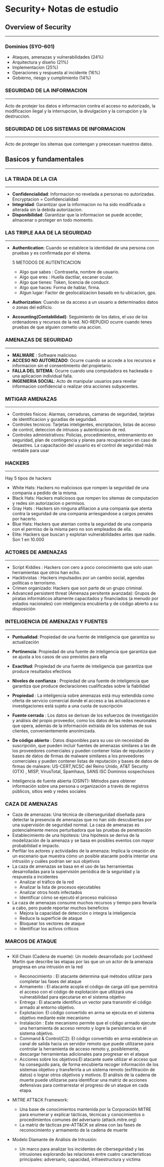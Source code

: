 # Security+ Notas de estudio

## Overview of Security

---

### Dominios (SYO-601)

- Ataques, amenazas y vulnerabilidades (24%)
- Arquitectura y diseño (21%)
- Implementacion (25%)
- Operaciones y respuesta al incidente (16%)
- Gobierno, riesgo y cumplimiento (14%)

### SEGURIDAD DE LA INFORMACION

---

Acto de protejer los datos e informacion contra el acceso no autorizado, la modificacion ilegal y la interrupcion, la divulgacion y la corrupcion y la destruccion.

### SEGURIDAD DE LOS SISTEMAS DE INFORMACION

---

Acto de proteger los sitemas que contengan y preocesan nuestros datos.

## Basicos y fundamentales

---

### LA TRIADA DE LA CIA

---

- **Confidencialidad**: Informacion no revelada a personas no autorizadas. Encryptacion = Confidencialidad
- **Integridad**: Garantizar que la informacion no ha sido modificada o alterada sin la debida autorizacion.
- **Disponibilidad**: Garantizar que la informacion se puede acceder, almacenar o proteger en todo momento.

### LAS TRIPLE AAA DE LA SEGURIDAD

---

- **Authentication**: Cuando se establece la identidad de una persona con pruebas y es confirmada por el sitema.

  5 METODOS DE AUTENTICACION

  - Algo que sabes : Contraseña, nombre de usuario.
  - Algo que eres : Huella dactilar, escaner ocular.
  - Algo que tienes: Token, licencia de conducir.
  - Algo que haces: Forma de hablar, firma.
  - Algun lugar: Factor de geolocalizacion basado en tu ubicacion, gps.

- **Authorization**: Cuando se da acceso a un usuario a determinados datos o zonas del edificio.

- **Accounting(Contabilidad)**: Seguimiento de los datos, el uso de los ordenadores y recursos de la red. NO-REPUDIO ocurre cuando tenes pruebas de que alguien cometio una accion.

### AMENAZAS DE SEGURIDAD

---

- **MALWARE** : Software malicioso
- **ACCESO NO AUTORIZADO**: Ocurre cuando se accede a los recursos e informacion sin el consentimiento del propietario.
- **FALLA DEL SITEMA**: Ocurre cuando una computadora es hackeada o una aplicacion individual falla.
- **INGENIERIA SOCIAL**: Acto de manipular usuarios para revelar informacion confidencial o realizar otra acciones subyacentes.

### MITIGAR AMENAZAS

---

- Controles fisicos: Alarmas, cerraduras, camaras de seguridad, tarjetas de identificacion y guradias de seguridad.
- Controles tecnicos: Tarjetas inteligentes, encriptacion, listas de acceso de control, deteccion de intrusos y autenticacion de red.
- Controles administrativos: Policias, procedimientos, entrenamiento en seguridad, plan de contingencia y planes para recuperacion en caso de desastres. La capacitación del usuario es el control de seguridad más rentable para usar

### HACKERS

---

Hay 5 tipos de hackers

- White Hats: Hackers no maliciosos que rompen la seguridad de una compania a pedido de la misma.
- Black Hats: Hackers maliciosos que rompen los sitemas de computacion y redes sin autorizacion o permisos.
- Gray Hats : Hackers sin ninguna afiliacion a una compania que atenta contra la seguridad de una compania arriesgandose a cargos penales por hacerlo.
- Blue Hats: Hackers que atentan contra la seguridad de una compania con el permiso de la misma pero no son empleados de ella.
- Elite: Hackers que buscan y explotan vulnerabilidades antes que nadie. Son 1 en 10.000

### ACTORES DE AMENAZAS

---

- Script Kiddies : Hackers con cero a poco conocimiento que solo usan herramientas que otros han echo.
- Hacktivistas : Hackers impulsados por un cambio social, agendas politicas o terrorismo.
- Crimen organizado: Hackers que son parte de un grupo criminal.
- Advanced persistent threat (Amenaza persitente avanzada): Grupos de piratas informáticos altamente capacitados y financiados (a menudo por estados nacionales) con
  inteligencia encubierta y de código abierto a su disposición

### INTELIGENCIA DE AMENAZAS Y FUENTES

---

- **Puntualidad**: Propiedad de una fuente de inteligencia que garantiza su actualización
- **Pertinencia**: Propiedad de una fuente de inteligencia que garantiza que se ajusta a los casos de uso previstos para ella
- **Exactitud**: Propiedad de una fuente de inteligencia que garantiza que produce resultados efectivos
- **Niveles de confianza** : Propiedad de una fuente de inteligencia que garantiza que produce declaraciones cualificadas sobre la fiabilidad
- **Propiedad** : La inteligencia sobre amenazas está muy extendida como oferta de servicio comercial donde el acceso a las actualizaciones e investigaciones está sujeto a una cuota de suscripción
- **Fuente cerrada** : Los datos se derivan de los esfuerzos de investigación y análisis del propio proveedor, como los datos de las redes neuronales que opera, además de la información extraída de los sistemas de sus clientes, convenientemente anonimizada.
- **De código abierto** : Datos disponibles para su uso sin necesidad de suscripción, que pueden incluir fuentes de amenazas similares a las de los proveedores comerciales y pueden contener listas de reputación y bases de datos de firmas de malware similares a los proveedores comerciales y pueden contener listas de reputación y bases de datos de firmas de malware: US-CERT,NCSC del Reino Unido, AT&T Security (OTX)
  , MISP, VirusTotal, Spamhaus, SANS ISC Dominios sospechosos

- Inteligencia de fuente abierta (OSINT): Métodos para obtener información sobre una persona u organización a través de
  registros públicos, sitios web y redes sociales

### CAZA DE AMENAZAS

- Caza de amenazas: Una técnica de ciberseguridad diseñada para detectar la presencia de amenazas que no han sido
  descubiertas por una supervisión de seguridad normal. La caza de amenazas es potencialmente menos perturbadora que las pruebas de penetración
- Establecimiento de una hipótesis: Una hipótesis se deriva de la modelización de la amenaza y se basa en posibles
  eventos con mayor probabilidad e impacto.
- Perfilar los actores y actividades de la amenaza: Implica la creación de un escenario que muestra cómo un posible atacante podría intentar una intrusión y cuáles podrían ser sus objetivos
- La caza de amenazas se basa en el uso de las herramientas desarrolladas para la supervisión periódica de la seguridad y la respuesta a incidentes
  - Analizar el tráfico de la red
  - Analizar la lista de procesos ejecutables
  - Analizar otros hosts infectados
  - Identificar cómo se ejecutó el proceso malicioso
- La caza de amenazas consume muchos recursos y tiempo para llevarla a cabo, pero puede reportar muchos beneficios
  - Mejora la capacidad de detección o integra la inteligencia
  - Reduce la superficie de ataque
  - Bloquear los vectores de ataque
  - Identificar los activos críticos

### MARCOS DE ATAQUE

---

- Kill Chain (Cadena de muerte):
  Un modelo desarrollado por Lockheed Martin que describe las etapas por las que un un actor de la amenaza progresa en una intrusión en la red

  - Reconocimiento : El atacante determina qué métodos utilizar para completar las fases del ataque
  - Armamento : El atacante acopla el código de carga útil que permitirá el acceso con el código de explotación que utilizará una vulnerabilidad para ejecutarse en el sistema objetivo
  - Entrega : El atacante identifica un vector para transmitir el código armado al entorno objetivo.
  - Explotacion: El código convertido en arma se ejecuta en el sistema objetivo mediante este mecanismo
  - Instalación : Este mecanismo permite que el código armado ejecute una herramienta de acceso remoto y logre la persistencia en el sistema objetivo.
  - Command & Control(C2): El código convertido en arma establece un canal de salida hacia un servidor remoto que puede utilizarse para controlar la herramienta de acceso remoto y, posiblemente, descargar herramientas adicionales para progresar en el ataque
  - Acciones sobre los objetivos:El atacante suele utilizar el acceso que ha conseguido para, de forma encubierta recoger información de los sistemas objetivo y transferirla a un sistema remoto (exfiltración de datos) o lograr otros objetivos y motivos. El análisis de la cadena de muerte puede utilizarse para identificar una matriz de acciones defensivas para contrarrestar el progreso de un ataque en cada etapa.

- MITRE ATT&CK Framework:
  - Una base de conocimientos mantenida por la Corporación MITRE para enumerar y explicar tácticas, técnicas y conocimientos o procedimientos comunes del adversario (attack.mitre.org)
  - La matriz de tácticas pre-ATT&CK se alinea con las fases de reconocimiento y armamento de la cadena de muerte
- Modelo Diamante de Análisis de Intrusión:
  - Un marco para analizar los incidentes de ciberseguridad y las intrusiones explorando las relaciones entre cuatro características principales: adversario, capacidad, infraestructura y víctima
